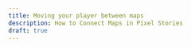 ```yaml
---
title: Moving your player between maps
description: How to Connect Maps in Pixel Stories
draft: true
---
```

